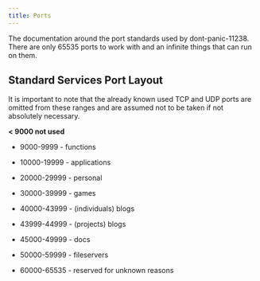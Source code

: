 ```yaml
---
title: Ports
---
```


The documentation around the port standards used by dont-panic-11238. There are only 65535 ports to work with and an infinite things that can run on them.

## Standard Services Port Layout

It is important to note that the already known used TCP and UDP ports are
omitted from these ranges and are assumed not to be taken if not absolutely
necessary.

**< 9000 not used**

* 9000-9999 - functions

* 10000-19999 - applications

* 20000-29999 - personal

* 30000-39999 - games

* 40000-43999 - (individuals) blogs

* 43999-44999 - (projects) blogs

* 45000-49999 - docs

* 50000-59999 - fileservers

* 60000-65535 - reserved for unknown reasons